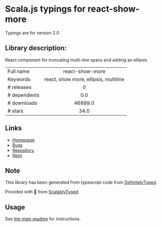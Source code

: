 
# Scala.js typings for react-show-more

Typings are for version 2.0

## Library description:
React component for truncating multi-line spans and adding an ellipsis

|                    |                 |
| ------------------ | :-------------: |
| Full name          | react-show-more |
| Keywords           | react, show more, ellipsis, multiline |
| # releases         | 0 |
| # dependents       | 0.0 |
| # downloads        | 46899.0 |
| # stars            | 34.0 |

## Links
- [Homepage](https://github.com/One-com/react-show-more)
- [Bugs](https://github.com/One-com/react-show-more/issues)
- [Repository](https://github.com/One-com/react-show-more)
- [Npm](https://www.npmjs.com/package/react-show-more)
    


## Note
This library has been generated from typescript code from [DefinitelyTyped](https://definitelytyped.org).

Provided with :purple_heart: from [ScalablyTyped](https://github.com/oyvindberg/ScalablyTyped)

## Usage
See [the main readme](../../readme.md) for instructions.


